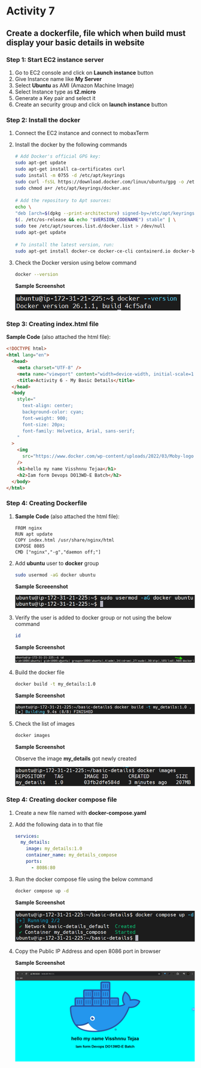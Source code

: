 # Activity 7

## Create a dockerfile, file which when build must display your basic details in website

### Step 1: Start EC2 instance server

1. Go to EC2 console and click on **Launch instance** button
2. Give Instance name like **My Server**
3. Select **Ubuntu** as AMI (Amazon Machine Image)
4. Select Instance type as **t2.micro**
5. Generate a Key pair and select it
6. Create an security group and click on **launch instance** button

### Step 2: Install the docker

1. Connect the EC2 instance and connect to mobaxTerm
2. Install the docker by the following commands

   ```bash
   # Add Docker's official GPG key:
   sudo apt-get update
   sudo apt-get install ca-certificates curl
   sudo install -m 0755 -d /etc/apt/keyrings
   sudo curl -fsSL https://download.docker.com/linux/ubuntu/gpg -o /etc/apt/keyrings/docker.asc
   sudo chmod a+r /etc/apt/keyrings/docker.asc

   # Add the repository to Apt sources:
   echo \
   "deb [arch=$(dpkg --print-architecture) signed-by=/etc/apt/keyrings/docker.asc] https://download.docker.com/linux/ubuntu \
   $(. /etc/os-release && echo "$VERSION_CODENAME") stable" | \
   sudo tee /etc/apt/sources.list.d/docker.list > /dev/null
   sudo apt-get update

   # To install the latest version, run:
   sudo apt-get install docker-ce docker-ce-cli containerd.io docker-buildx-plugin docker-compose-plugin
   ```

3. Check the Docker version using below command

   ```bash
   docker --version
   ```

   **Sample Screenshot**

   ![alt text](/images/Activity7/docker%20version.png)

### Step 3: Creating index.html file

**Sample Code** (also attached the html file):

```html
<!DOCTYPE html>
<html lang="en">
  <head>
    <meta charset="UTF-8" />
    <meta name="viewport" content="width=device-width, initial-scale=1.0" />
    <title>Activity 6 - My Basic Details</title>
  </head>
  <body
    style="
      text-align: center;
      background-color: cyan;
      font-weight: 900;
      font-size: 20px;
      font-family: Helvetica, Arial, sans-serif;
    "
  >
    <img
      src="https://www.docker.com/wp-content/uploads/2022/03/Moby-logo.png"
    />
    <h1>hello my name Visshnnu Tejaa</h1>
    <h2>Iam form Devops DO13WD-E Batch</h2>
  </body>
</html>
```

### Step 4: Creating Dockerfile

1. **Sample Code** (also attached the html file):

   ```docker
   FROM nginx
   RUN apt update
   COPY index.html /usr/share/nginx/html
   EXPOSE 8085
   CMD ["nginx","-g","daemon off;"]
   ```

2. Add **ubuntu** user to **docker** group

   ```bash
   sudo usermod -aG docker ubuntu
   ```

   **Sample Screeenshot**

   ![alt text](/images/Activity7/add_user_to_docker_grp.png)

3. Verify the user is added to docker group or not using the below command

   ```bash
   id
   ```

   **Sample Screenshot**

   ![alt text](/images/Activity7/user_docker_grp.png)

4. Build the docker file

   ```bash
   docker build -t my_details:1.0
   ```

   **Sample Screenshot**

   ![alt text](/images/Activity7/build.png)

5. Check the list of images

   ```bash
   docker images
   ```

   **Sample Screenshot**

   Observe the image **my_details** got newly created

   ![alt text](/images/Activity7/docker_images_1.png)

### Step 4: Creating docker compose file

1. Create a new file named with **docker-compose.yaml**

2. Add the following data in to that file

   ```yaml
   services:
     my_details:
       image: my_details:1.0
       container_name: my_details_compose
       ports:
         - 8086:80
   ```

3. Run the docker compose file using the below command

   ```bash
   docker compose up -d
   ```

   **Sample Screenshot**

   ![alt text](/images/Activity7/docker-compose-run.png)

4. Copy the Public IP Address and open 8086 port in browser

   **Sample Screenshot**

   ![alt text](/images/Activity7/web_page.png)
